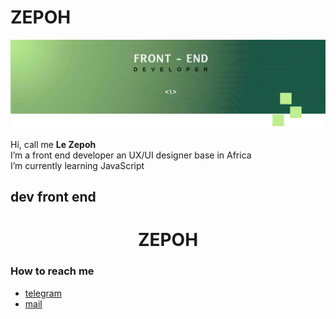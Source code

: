# ZEPOH

![La banniere du profil github de Zepoh](https://github.com/Zepoh/Zepoh/blob/main/graphical_chart/Banniere_zepoh_github_annimation_V1.gif
)

Hi, call me  **Le Zepoh**   
I’m a front end developer an UX/UI designer base in Africa   
I’m currently learning JavaScript  

## dev front end

 <h1 style="width: 100%; text-align: center;">  ZEPOH </h1>




### How to reach me
+ [telegram](https://t.me/le_zepoh)  
+ [mail](menzepohyvesseraphin@gmail.com)









<!---
Zepoh/Zepoh is a ✨ special ✨ repository because its `README.md` (this file) appears on your GitHub profile.
You can click the Preview link to take a look at your changes.
--->
